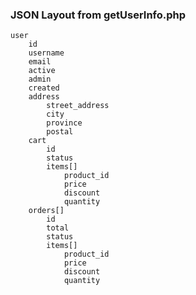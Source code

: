 ### JSON Layout from getUserInfo.php

    user
        id
        username
        email
        active
        admin
        created
        address
            street_address
            city
            province
            postal
        cart
            id
            status
            items[]
                product_id
                price
                discount
                quantity
        orders[]
            id
            total
            status
            items[]
                product_id
                price
                discount
                quantity